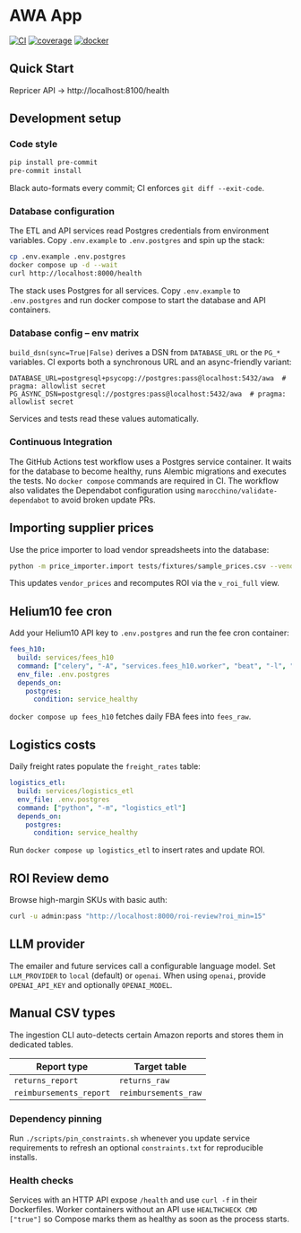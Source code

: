 # AWA App
[![CI](https://github.com/your-org/AWA-App/actions/workflows/ci.yml/badge.svg)](https://github.com/your-org/AWA-App/actions/workflows/ci.yml)
[![coverage](https://codecov.io/gh/your-org/AWA-App/branch/main/graph/badge.svg)](https://codecov.io/gh/your-org/AWA-App)
[![docker](https://img.shields.io/badge/docker-build-blue)](https://hub.docker.com/r/your-org/awa-app)

## Quick Start
Repricer API → http://localhost:8100/health

## Development setup

### Code style
```bash
pip install pre-commit
pre-commit install
```
Black auto-formats every commit; CI enforces `git diff --exit-code`.

### Database configuration

The ETL and API services read Postgres credentials from environment variables.
Copy `.env.example` to `.env.postgres` and spin up the stack:

```bash
cp .env.example .env.postgres
docker compose up -d --wait
curl http://localhost:8000/health
```

The stack uses Postgres for all services. Copy `.env.example` to `.env.postgres`
and run docker compose to start the database and API containers.

### Database config – env matrix

`build_dsn(sync=True|False)` derives a DSN from `DATABASE_URL` or the `PG_*`
variables.  CI exports both a synchronous URL and an async-friendly variant:

```
DATABASE_URL=postgresql+psycopg://postgres:pass@localhost:5432/awa  # pragma: allowlist secret
PG_ASYNC_DSN=postgresql://postgres:pass@localhost:5432/awa  # pragma: allowlist secret
```
Services and tests read these values automatically.

### Continuous Integration

The GitHub Actions test workflow uses a Postgres service container. It waits
for the database to become healthy, runs Alembic migrations and executes the
tests. No `docker compose` commands are required in CI.
The workflow also validates the Dependabot configuration using
`marocchino/validate-dependabot` to avoid broken update PRs.


## Importing supplier prices
Use the price importer to load vendor spreadsheets into the database:
```bash
python -m price_importer.import tests/fixtures/sample_prices.csv --vendor "ACME GmbH"
```
This updates `vendor_prices` and recomputes ROI via the `v_roi_full` view.

## Helium10 fee cron
Add your Helium10 API key to `.env.postgres` and run the fee cron container:

```yaml
fees_h10:
  build: services/fees_h10
  command: ["celery", "-A", "services.fees_h10.worker", "beat", "-l", "info"]
  env_file: .env.postgres
  depends_on:
    postgres:
      condition: service_healthy
```

`docker compose up fees_h10` fetches daily FBA fees into `fees_raw`.

## Logistics costs
Daily freight rates populate the `freight_rates` table:

```yaml
logistics_etl:
  build: services/logistics_etl
  env_file: .env.postgres
  command: ["python", "-m", "logistics_etl"]
  depends_on:
    postgres:
      condition: service_healthy
```

Run `docker compose up logistics_etl` to insert rates and update ROI.

## ROI Review demo

Browse high-margin SKUs with basic auth:

```bash
curl -u admin:pass "http://localhost:8000/roi-review?roi_min=15"
```

## LLM provider

The emailer and future services call a configurable language model.
Set `LLM_PROVIDER` to `local` (default) or `openai`. When using
`openai`, provide `OPENAI_API_KEY` and optionally `OPENAI_MODEL`.

## Manual CSV types

The ingestion CLI auto-detects certain Amazon reports and stores them in
dedicated tables.

| Report type           | Target table        |
| --------------------- | ------------------- |
| `returns_report`      | `returns_raw`       |
| `reimbursements_report` | `reimbursements_raw` |

### Dependency pinning
Run `./scripts/pin_constraints.sh` whenever you update service requirements to refresh an optional `constraints.txt` for reproducible installs.

### Health checks
Services with an HTTP API expose `/health` and use `curl -f` in their Dockerfiles. Worker containers without an API use `HEALTHCHECK CMD ["true"]` so Compose marks them as healthy as soon as the process starts.
